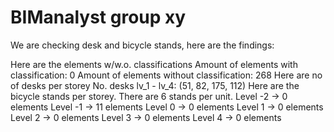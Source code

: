 # BIManalyst group xy
We are checking desk and bicycle stands, here are the findings:

Here are the elements w/w.o. classifications
Amount of elements with classification: 0
Amount of elements without classification: 268
Here are no of desks per storey
No. desks lv_1 - lv_4: (51, 82, 175, 112)
Here are the bicycle stands per storey. There are 6 stands per unit.
Level -2 → 0 elements
Level -1 → 11 elements
Level 0 → 0 elements
Level 1 → 0 elements
Level 2 → 0 elements
Level 3 → 0 elements
Level 4 → 0 elements
